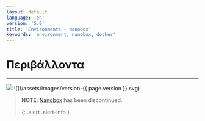 ```yaml
---
layout: default
language: 'en'
version: '5.0'
title: 'Environments - Nanobox'
keywords: 'environment, nanobox, docker'
---
```


# Περιβάλλοντα
- - -
![](/assets/images/document-status-stable-success.svg) ![](/assets/images/version-{{ page.version }}.svg)

> **NOTE**: [Nanobox][nanobox] has been discontinued. 
> 
> {: .alert .alert-info }

[nanobox]: https://nanobox.io
